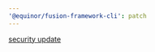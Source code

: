 ```yaml
---
'@equinor/fusion-framework-cli': patch
---
```


[security update](https://github.com/equinor/fusion-framework/security/dependabot/90)
